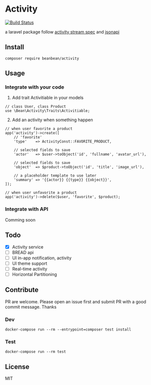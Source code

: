 # Activity

 [![Build Status](https://travis-ci.com/toancong/activity.svg?branch=master)](https://travis-ci.com/toancong/activity)

a laravel package follow [activity stream spec](https://www.w3.org/TR/activitystreams-core/) and [jsonapi](https://jsonapi.org/)


## Install

```
composer require beanbean/activity
```

## Usage

### Integrate with your code

1. Add trait Activitiable in your models

```
// class User, class Product
use \Bean\Activity\Traits\Activitiable;
```

2. Add an activity when something happen

```
// when user favorite a product
app('activity')->create([
    // 'favorite'
    'type'    => ActivityConst::FAVORITE_PRODUCT,

    // selected fields to save
    'actor'   => $user->toObject('id', 'fullname', 'avatar_url'),

    // selected fields to save
    'object'  => $product->toObject('id', 'title', 'image_url'),

    // a placeholder template to use later
    'summary' => '{{actor}} {{type}} {{object}}',
]);

// when user unfavorite a product
app('activity')->delete($user, 'favorite', $product);
```

### Integrate with API

Comming soon

## Todo

- [x] Activity service
- [ ] BREAD api
- [ ] UI in-app notification, activity
- [ ] UI theme support
- [ ] Real-time activity
- [ ] Horizontal Partitioning

## Contribute

PR are welcome. Please open an issue first and submit PR with a good commit message. Thanks

### Dev

```
docker-compose run --rm --entrypoint=composer test install
```

### Test

```
docker-compose run --rm test
```

## License

MIT

